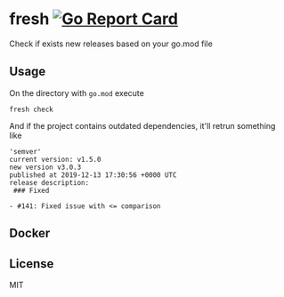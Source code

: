 # fresh [![Go Report Card](https://goreportcard.com/badge/github.com/saromanov/fresh)](https://goreportcard.com/report/github.com/saromanov/fresh)

Check if exists new releases based on your go.mod file

## Usage

On the directory with `go.mod` execute

```
fresh check
```
And if the project contains outdated dependencies, it'll retrun something like

```
'semver'
current version: v1.5.0
new version v3.0.3
published at 2019-12-13 17:30:56 +0000 UTC
release description:
 ### Fixed

- #141: Fixed issue with <= comparison
```

## Docker

## License
MIT

